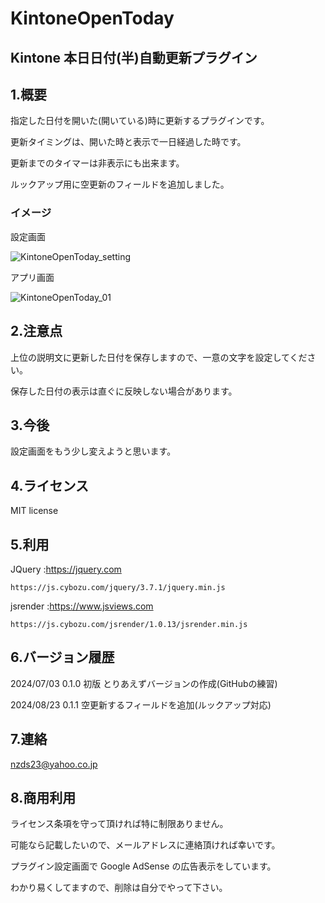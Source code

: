 # KintoneOpenToday

## Kintone 本日日付(半)自動更新プラグイン

## 1.概要

指定した日付を開いた(開いている)時に更新するプラグインです。

更新タイミングは、開いた時と表示で一日経過した時です。

更新までのタイマーは非表示にも出来ます。

ルックアップ用に空更新のフィールドを追加しました。

### イメージ

設定画面

![KintoneOpenToday_setting](https://github.com/noz-23/KintoneOpenToday/assets/160399039/7bbe912f-d2a5-43a6-8f14-7c29d5d1e66b)

アプリ画面

![KintoneOpenToday_01](https://github.com/noz-23/KintoneOpenToday/assets/160399039/62064d02-28c7-49fe-8cb6-55a71368949f)

## 2.注意点

上位の説明文に更新した日付を保存しますので、一意の文字を設定してください。

保存した日付の表示は直ぐに反映しない場合があります。

## 3.今後

設定画面をもう少し変えようと思います。

## 4.ライセンス

MIT license

## 5.利用

JQuery   :https://jquery.com

    https://js.cybozu.com/jquery/3.7.1/jquery.min.js
          

jsrender :https://www.jsviews.com

    https://js.cybozu.com/jsrender/1.0.13/jsrender.min.js


## 6.バージョン履歴

 2024/07/03 0.1.0 初版 とりあえずバージョンの作成(GitHubの練習)

 2024/08/23 0.1.1 空更新するフィールドを追加(ルックアップ対応)

## 7.連絡

nzds23@yahoo.co.jp

## 8.商用利用

ライセンス条項を守って頂ければ特に制限ありません。

可能なら記載したいので、メールアドレスに連絡頂ければ幸いです。

プラグイン設定画面で Google AdSense の広告表示をしています。

わかり易くしてますので、削除は自分でやって下さい。


